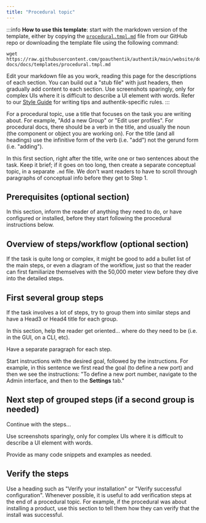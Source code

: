 ```yaml
---
title: "Procedural topic"
---
```


:::info
**How to use this template**: start with the markdown version of the template, either by copying the [`procedural.tmpl.md`](https://github.com/goauthentik/authentik/tree/main/website/docs/developer-docs/docs/templates) file from our GitHub repo or downloading the template file using the following command:

```
wget https://raw.githubusercontent.com/goauthentik/authentik/main/website/docs/developer-docs/docs/templates/procedural.tmpl.md
```

Edit your markdown file as you work, reading this page for the descriptions of each section. You can build out a "stub file" with just headers, then gradually add content to each section. Use screenshots sparingly, only for complex UIs where it is difficult to describe a UI element with words. Refer to our [Style Guide](../style-guide.mdx) for writing tips and authentik-specific rules.
:::

For a procedural topic, use a title that focuses on the task you are writing about. For example, "Add a new Group" or "Edit user profiles". For procedural docs, there should be a verb in the title, and usually the noun (the component or object you are working on). For the title (and all headings) use the infinitive form of the verb (i.e. "add") not the gerund form (i.e. "adding").

In this first section, right after the title, write one or two sentences about the task. Keep it brief; if it goes on too long, then create a separate conceptual topic, in a separate `.md` file. We don't want readers to have to scroll through paragraphs of conceptual info before they get to Step 1.

## Prerequisites (optional section)

In this section, inform the reader of anything they need to do, or have configured or installed, before they start following the procedural instructions below.

## Overview of steps/workflow (optional section)

If the task is quite long or complex, it might be good to add a bullet list of the main steps, or even a diagram of the workflow, just so that the reader can first familiarize themselves with the 50,000 meter view before they dive into the detailed steps.

## First several group steps

If the task involves a lot of steps, try to group them into similar steps and have a Head3 or Head4 title for each group.

In this section, help the reader get oriented... where do they need to be (i.e. in the GUI, on a CLI, etc).

Have a separate paragraph for each step.

Start instructions with the desired goal, followed by the instructions. For example, in this sentence we first read the goal (to define a new port) and then we see the instructions: "To define a new port number, navigate to the Admin interface, and then to the **Settings** tab."

## Next step of grouped steps (if a second group is needed)

Continue with the steps...

Use screenshots sparingly, only for complex UIs where it is difficult to describe a UI element with words.

Provide as many code snippets and examples as needed.

## Verify the steps

Use a heading such as "Verify your installation" or "Verify successful configuration". Whenever possible, it is useful to add verification steps at the end of a procedural topic. For example, if the procedural was about installing a product, use this section to tell them how they can verify that the install was successful.
